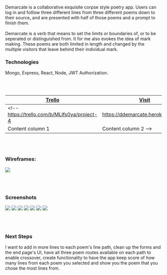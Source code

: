 Demarcate is a collaborative exquisite corpse style poetry app. Users can log in and folllow three different lines from three different poems down to their source, and are presented with half of those poems and a prompt to finish them. 
<br><br>
Demarcate is a verb that means to set the limits or boundaries of, or to be seperated or distinguished from. It for me also evokes the idea of mark making. These poems are both limited in length and changed by the multiple visitors that leave behind their individual mark.

### Technologies
Mongo, Express, React, Node, JWT Authorization.

<br><br>

<!-- <strong>
<a href="https://trello.com/b/MLlfs0ya/project-4" target="_blank">Trello</a></strong>
<strong><a href="https://ddemarcate.herokuapp.com/" target="_blank">Visit</a></strong> -->


<a href="https://trello.com/b/MLlfs0ya/project-4" target="_blank">Trello</a> | <a href="https://ddemarcate.herokuapp.com/" target="_blank">Visit</a>
------------ | -------------
<!-- https://trello.com/b/MLlfs0ya/project-4 | https://ddemarcate.herokuapp.com/
Content column 1 | Content column 2 -->


<br><br>

### Wireframes:

![](https://i.postimg.cc/ryJXNVp0/AAAAA.png)

<br><br>

### Screenshots

![](https://i.postimg.cc/L8ZJbwpP/Screen-Shot-2021-01-12-at-5-45-17-PM.png)
![](https://i.postimg.cc/jSj5ps7V/Screen-Shot-2021-01-18-at-12-10-27-PM.png)
![](https://i.postimg.cc/ZnRwhzbf/Screen-Shot-2021-01-18-at-12-11-03-PM.png)
![](https://i.postimg.cc/dtC8ZVx2/Screen-Shot-2021-01-18-at-12-11-13-PM.png)
![](https://i.postimg.cc/C1dPfnXh/Screen-Shot-2021-01-18-at-12-11-26-PM.png)
![](https://i.postimg.cc/k5dHV5Fz/Screen-Shot-2021-01-18-at-2-10-41-PM.png)
![](https://i.postimg.cc/9MbsHj9S/Screen-Shot-2021-01-18-at-2-11-06-PM.png)

<br><br>

### Next Steps

I want to add in more lines to each poem's line path, clean up the forms and the end page's UI, have all three poem routes available on each path to enable crossover, create functionality to have the app keep score of how many lines from each poem you selected and show you the poem that you chose the most lines from.